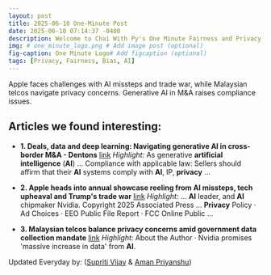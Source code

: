 ```yaml
---
layout: post
title: 2025-06-10 One-Minute Post
date: 2025-06-10 07:14:37 -0400
description: Welcome to Chai With Py's One Minute Fairness and Privacy, which aims to provide you the current happenings in the world of Fairness, Privacy, and AI.
img: # one_minute_logo.png # Add image post (optional)
fig-caption: One Minute Logo# Add figcaption (optional)
tags: [Privacy, Fairness, Bias, AI]
---
```


Apple faces challenges with AI missteps and trade war, while Malaysian telcos navigate privacy concerns. Generative AI in M&A raises compliance issues.

## Articles we found interesting:

- **1. Deals, data and deep learning: Navigating generative <b>AI</b> in cross-border M&amp;A - Dentons** [link](https://www.dentons.com/en/insights/articles/2025/june/9/deals-data-and-deep-learning)
_Highlight:_ As generative <b>artificial intelligence</b> (<b>AI</b>) ... Compliance with applicable law: Sellers should affirm that their <b>AI</b> systems comply with <b>AI</b>, IP, <b>privacy</b>&nbsp;...

- **2. Apple heads into annual showcase reeling from <b>AI</b> missteps, tech upheaval and Trump&#39;s trade war** [link](https://www.cbs8.com/article/news/nation-world/apple-annual-showcase-ai-missteps-tech-upheaval-trump-trade-war/507-44f78e4e-681c-47b7-858d-7e83e5ba264b)
_Highlight:_ ... <b>AI</b> leader, and <b>AI</b> chipmaker Nvidia. Copyright 2025 Associated Press ... <b>Privacy</b> Policy &middot; Ad Choices &middot; EEO Public File Report &middot; FCC Online Public&nbsp;...

- **3. Malaysian telcos balance <b>privacy</b> concerns amid government data collection mandate** [link](https://www.lightreading.com/security/malaysian-telcos-balance-privacy-concerns-amid-government-data-collection-mandate)
_Highlight:_ About the Author &middot; Nvidia promises &#39;massive increase in data&#39; from <b>AI</b>.


Updated Everyday by: (<a href="https://supritivijay.github.io/">Supriti Vijay</a> & <a href="https://amanpriyanshu.github.io/">Aman Priyanshu</a>)

